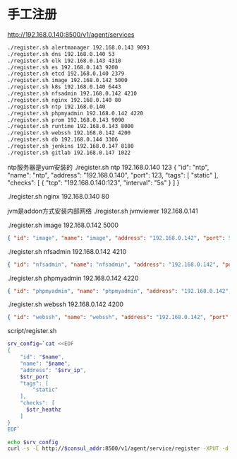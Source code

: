

# 手工注册


http://192.168.0.140:8500/v1/agent/services

```sh
./register.sh alertmanager 192.168.0.143 9093
./register.sh dns 192.168.0.140 53
./register.sh elk 192.168.0.143 4310
./register.sh es 192.168.0.143 9200
./register.sh etcd 192.168.0.140 2379
./register.sh image 192.168.0.142 5000
./register.sh k8s 192.168.0.140 6443
./register.sh nfsadmin 192.168.0.142 4210
./register.sh nginx 192.168.0.140 80
./register.sh ntp 192.168.0.140
./register.sh phpmyadmin 192.168.0.142 4220
./register.sh prom 192.168.0.143 9090
./register.sh runtime 192.168.0.143 8000
./register.sh webssh 192.168.0.142 4200
./register.sh db 192.168.0.144 3306
./register.sh jenkins 192.168.0.147 8180
./register.sh gitlab 192.168.0.147 1022
```


ntp服务器是yum安装的
./register.sh ntp 192.168.0.140 123
{ "id": "ntp", "name": "ntp", "address": "192.168.0.140", "port": 123, "tags": [ "static" ], "checks": [ { "tcp": "192.168.0.140:123", "interval": "5s" } ] }

./register.sh nginx 192.168.0.140 80

jvm是addon方式安装内部网络
./register.sh jvmviewer 192.168.0.141

./register.sh image 192.168.0.142 5000
```json
{ "id": "image", "name": "image", "address": "192.168.0.142", "port": 5000, "tags": [ "static" ], "checks": [ { "tcp": "192.168.0.142:5000", "interval": "5s" } ] }
```
./register.sh nfsadmin 192.168.0.142 4210
```json
{ "id": "nfsadmin", "name": "nfsadmin", "address": "192.168.0.142", "port": 4210, "tags": [ "static" ], "checks": [ { "tcp": "192.168.0.142:4210", "interval": "5s" } ] }
```
./register.sh phpmyadmin 192.168.0.142 4220
```json
{ "id": "phpmyadmin", "name": "phpmyadmin", "address": "192.168.0.142", "port": 4220, "tags": [ "static" ], "checks": [ { "tcp": "192.168.0.142:4220", "interval": "5s" } ] }
```
./register.sh webssh 192.168.0.142 4200
```json
{ "id": "webssh", "name": "webssh", "address": "192.168.0.142", "port": 4200, "tags": [ "static" ], "checks": [ { "tcp": "192.168.0.142:4200", "interval": "5s" } ] }
```

script/register.sh
```sh
srv_config=`cat <<EOF
{
    "id": "$name",
    "name": "$name",
    "address": "$srv_ip",
    $str_port
    "tags": [
        "static"
    ],
    "checks": [
      $str_heathz
    ]
}
EOF`

echo $srv_config
curl -s -L http://$consul_addr:8500/v1/agent/service/register -XPUT -d "${srv_config}"
```
